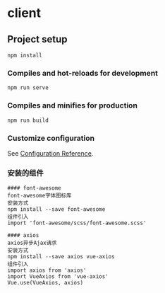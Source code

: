 # client

## Project setup
```
npm install
```

### Compiles and hot-reloads for development
```
npm run serve
```

### Compiles and minifies for production
```
npm run build
```

### Customize configuration
See [Configuration Reference](https://cli.vuejs.org/config/).

### 安装的组件
```
#### font-awesome
font-awesome字体图标库
安装方式
npm install --save font-awesome
组件引入
import 'font-awesome/scss/font-awesome.scss'
```
```
#### axios
axios异步Ajax请求
安装方式
npm install --save axios vue-axios
组件引入
import axios from 'axios'
import VueAxios from 'vue-axios'
Vue.use(VueAxios, axios)
```